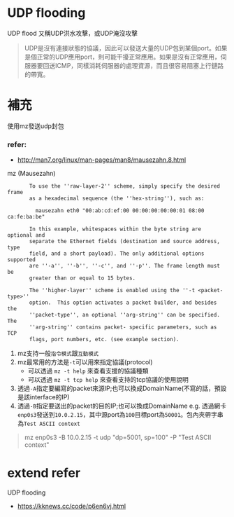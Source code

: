 # UDP flooding
UDP flood 又稱UDP洪水攻擊，或UDP淹沒攻擊
> UDP是沒有連接狀態的協議，因此可以發送大量的UDP包到某個port。如果是個正常的UDP應用port，則可能干擾正常應用。如果是沒有正常應用，伺服器要回送ICMP，同樣消耗伺服器的處理資源，而且很容易阻塞上行鏈路的帶寬。


# 補充 
使用mz發送udp封包
### refer:
- http://man7.org/linux/man-pages/man8/mausezahn.8.html

mz (Mausezahn)
```
       To use the ''raw-layer-2'' scheme, simply specify the desired frame
       as a hexadecimal sequence (the ''hex-string''), such as:

         mausezahn eth0 "00:ab:cd:ef:00 00:00:00:00:00:01 08:00 ca:fe:ba:be"

       In this example, whitespaces within the byte string are optional and
       separate the Ethernet fields (destination and source address, type
       field, and a short payload). The only additional options supported
       are ''-a'', ''-b'', ''-c'', and ''-p''. The frame length must be
       greater than or equal to 15 bytes.

       The ''higher-layer'' scheme is enabled using the ''-t <packet-type>''
       option.  This option activates a packet builder, and besides the
       ''packet-type'', an optional ''arg-string'' can be specified. The
       ''arg-string'' contains packet- specific parameters, such as TCP
       flags, port numbers, etc. (see example section).
```
1. mz支持一般`指令模式`跟`互動模式`
2. mz最常用的方法是`-t`可以用來指定協議(protocol)
    - 可以透過 `mz -t help` 來查看支援的協議種類
    - 可以透過 `mz -t tcp help` 來查看支持的tcp協議的使用說明
3. 透過`-A`指定要編寫的packet來源IP;也可以換成DomainName(不寫的話，預設是該interface的IP)
4. 透過`-B`指定要送出的packet的目的IP;也可以換成DomainName
e.g. 透過網卡`enp0s3`發送到`10.0.2.15`，其中源port為`100`目標port為`50001`。包內夾帶字串為`Test ASCII context`
> mz enp0s3 -B 10.0.2.15 -t udp "dp=5001, sp=100" -P "Test ASCII context"




# extend refer
UDP flooding
- https://kknews.cc/code/p6en6vj.html